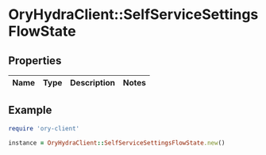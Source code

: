 # OryHydraClient::SelfServiceSettingsFlowState

## Properties

| Name | Type | Description | Notes |
| ---- | ---- | ----------- | ----- |

## Example

```ruby
require 'ory-client'

instance = OryHydraClient::SelfServiceSettingsFlowState.new()
```


